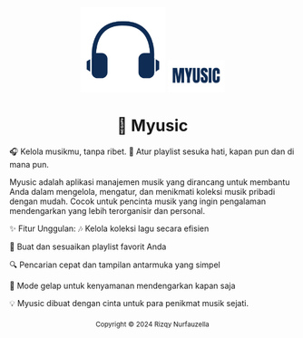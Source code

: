 <p align="center">
  <img src="https://github.com/RizqyNurfauzella/Assessment2MOBPRO/blob/master/app/src/main/res/drawable-nodpi/logo.png" width="150">
  <img src="https://github.com/RizqyNurfauzella/Assessment2MOBPRO/blob/master/app/src/main/res/drawable-nodpi/text.png" width="20%">
</p>

<h1 align="center"><b>🎵 Myusic</b></h1>


🎧 Kelola musikmu, tanpa ribet.
📂 Atur playlist sesuka hati, kapan pun dan di mana pun.

Myusic adalah aplikasi manajemen musik yang dirancang untuk membantu Anda dalam mengelola, mengatur, dan menikmati koleksi musik pribadi dengan mudah. Cocok untuk pencinta musik yang ingin pengalaman mendengarkan yang lebih terorganisir dan personal.

✨ Fitur Unggulan:
🎶 Kelola koleksi lagu secara efisien

📁 Buat dan sesuaikan playlist favorit Anda

🔍 Pencarian cepat dan tampilan antarmuka yang simpel

🌙 Mode gelap untuk kenyamanan mendengarkan kapan saja

💡 Myusic dibuat dengan cinta untuk para penikmat musik sejati.

<p align="center"><sub>Copyright © 2024 Rizqy Nurfauzella</sub></p>
